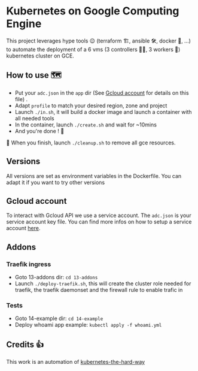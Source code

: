 # Kubernetes on Google Computing Engine

This project leverages hype tools 😉 (terraform 🏗, ansible 🛠, docker 🐳, ...) 
to automate the deployment of a 6 vms (3 controllers 👩‍✈️, 3 workers 👷‍) 
kubernetes cluster on GCE.

## How to use 🗺

- Put your `adc.json` in the `app` dir (See [Gcloud account](#gcloud-account) for details on this file) .
- Adapt `profile` to match your desired region, zone and project
- Launch `./in.sh`, it will build a docker image and launch a container with
all needed tools
- In the container, launch `./create.sh` and wait for ~10mins
- And you're done ! 🚀

🚽 When you finish, launch `./cleanup.sh` to remove all gce resources.

## Versions

All versions are set as environment variables in the Dockerfile.
You can adapt it if you want to try other versions

## Gcloud account 

To interact with Gcloud API we use a service account. 
The `adc.json` is your service account key file.
You can find more infos on how to setup a service account 
[here](https://cloud.google.com/video-intelligence/docs/common/auth#set_up_a_service_account).

## Addons

### Traefik ingress

- Goto 13-addons dir: `cd 13-addons`
- Launch `./deploy-traefik.sh`, this will create the cluster role needed for traefik, the traefik daemonset and the firewall rule to enable trafic in

### Tests

- Goto 14-example dir: `cd 14-example`
- Deploy whoami app example: `kubectl apply -f whoami.yml`

## Credits 👍

This work is an automation of [kubernetes-the-hard-way](https://github.com/kelseyhightower/kubernetes-the-hard-way)
